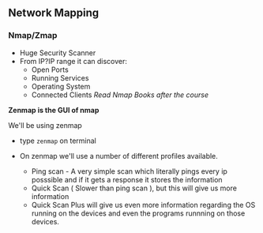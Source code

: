 ## Network Mapping

### Nmap/Zmap
- Huge Security Scanner
- From IP?IP range it can discover:
	- Open Ports
	- Running Services
	- Operating System
	- Connected Clients
*Read Nmap Books after the course*

**Zenmap is the GUI of nmap**

We'll be using zenmap
- type `zenmap` on terminal

- On zenmap we'll use a number of different profiles available.
	- Ping scan - A very simple scan which literally pings every ip posssible and if it gets a response it stores the information
	- Quick Scan ( Slower than ping scan ), but this will give us more information
	- Quick Scan Plus will give us even more information regarding the OS running on the devices and even the programs runnning on those devices.